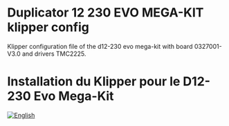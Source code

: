 # Duplicator 12 230 EVO MEGA-KIT klipper config

Klipper configuration file of the d12-230 evo mega-kit with board 0327001-V3.0 and drivers TMC2225.

# Installation du Klipper pour le D12-230 Evo Mega-Kit

[![English](https://img.shields.io/badge/language-english-blue)](./README.md)



